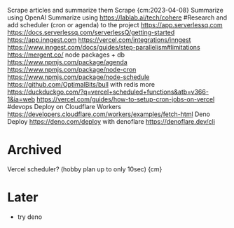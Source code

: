 Scrape articles and summarize them
    Scrape {cm:2023-04-08}
    Summarize using OpenAI
    Summarize using https://lablab.ai/tech/cohere
#Research and add scheduler (cron or agenda) to the project
    <https://app.serverlessq.com>
        <https://docs.serverlessq.com/serverlessQ/getting-started>
    <https://app.inngest.com>
        <https://vercel.com/integrations/inngest>
        <https://www.inngest.com/docs/guides/step-parallelism#limitations>
    <https://mergent.co/>
    node packages + db
        <https://www.npmjs.com/package/agenda>
        <https://www.npmjs.com/package/node-cron>
        <https://www.npmjs.com/package/node-schedule>
        <https://github.com/OptimalBits/bull> with redis
    more
        <https://duckduckgo.com/?q=vercel+scheduled+functions&atb=v366-1&ia=web>
        <https://vercel.com/guides/how-to-setup-cron-jobs-on-vercel>
#devops Deploy on
    Cloudflare Workers <https://developers.cloudflare.com/workers/examples/fetch-html>
    Deno Deploy <https://deno.com/deploy>
      with denoflare <https://denoflare.dev/cli>

# Archived

Vercel scheduler? (hobby plan up to only 10sec) {cm}
<!-- https://vercel.com/docs/cron-jobs#limits -->

# Later

- try deno
